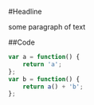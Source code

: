 #Headline

some paragraph of text

##Code

```javascript
var a = function() {
	return 'a';
};
var b = function() {
	return a() + 'b';
};
```

